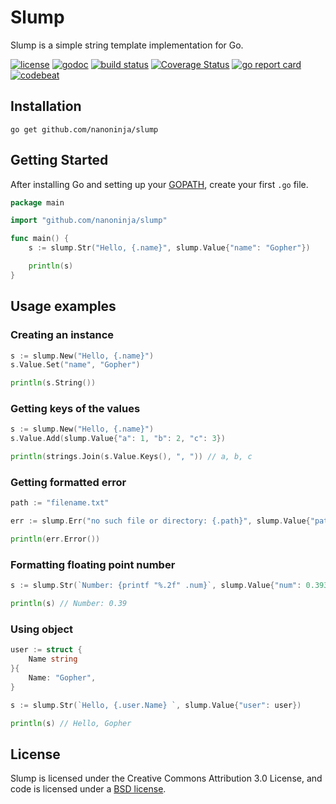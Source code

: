 # Slump

Slump is a simple string template implementation for Go.

[![license](https://img.shields.io/badge/License-BSD%203--Clause-blue.svg)](https://github.com/nanoninja/slump/blob/master/LICENSE) [![godoc](https://godoc.org/github.com/nanoninja/slump?status.svg)](https://godoc.org/github.com/nanoninja/slump)
[![build status](https://travis-ci.org/nanoninja/slump.svg)](https://travis-ci.org/nanoninja/slump)
[![Coverage Status](https://coveralls.io/repos/github/nanoninja/slump/badge.svg?branch=master)](https://coveralls.io/github/nanoninja/slump?branch=master)
[![go report card](https://goreportcard.com/badge/github.com/nanoninja/slump)](https://goreportcard.com/report/github.com/nanoninja/slump) [![codebeat](https://codebeat.co/badges/58e89ce4-2fd8-4a93-b624-afdbbb44a6e3)](https://codebeat.co/projects/github-com-nanoninja-slump)

## Installation

    go get github.com/nanoninja/slump

## Getting Started

After installing Go and setting up your
[GOPATH](http://golang.org/doc/code.html#GOPATH), create your first `.go` file.

``` go
package main

import "github.com/nanoninja/slump"

func main() {
    s := slump.Str("Hello, {.name}", slump.Value{"name": "Gopher"})

    println(s)
}
```

## Usage examples

### Creating an instance

``` go
s := slump.New("Hello, {.name}")
s.Value.Set("name", "Gopher")

println(s.String())
```

### Getting keys of the values

``` go
s := slump.New("Hello, {.name}")
s.Value.Add(slump.Value{"a": 1, "b": 2, "c": 3})

println(strings.Join(s.Value.Keys(), ", ")) // a, b, c
```


### Getting formatted error

``` go
path := "filename.txt"

err := slump.Err("no such file or directory: {.path}", slump.Value{"path": path})

println(err.Error())
```

### Formatting floating point number

```go
s := slump.Str(`Number: {printf "%.2f" .num}`, slump.Value{"num": 0.393752})

println(s) // Number: 0.39
```

### Using object

```go
user := struct {
    Name string
}{
    Name: "Gopher",
}

s := slump.Str(`Hello, {.user.Name} `, slump.Value{"user": user})

println(s) // Hello, Gopher
```


## License

Slump is licensed under the Creative Commons Attribution 3.0 License, and code is licensed under a [BSD license](https://github.com/nanoninja/slump/blob/master/LICENSE).
